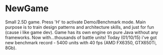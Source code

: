 # NewGame
Small 2.5D game. Press 'H' to activate Demo/Benchmark mode.
Main purpose is to train design patterns and architecture skills, and just for fun (cause i like game dev).
Game has its own engine on pure Java without any frameworks.
Now with...thousands of battle units!
Today (01/10/15) i've got new benchmark record - 5400 units with 40 fps (AMD FX6350, GTX650Ti, 8Gb).
